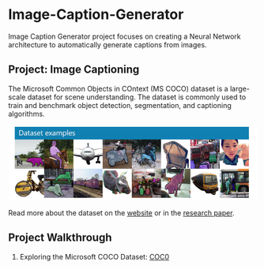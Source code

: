# Image-Caption-Generator
Image Caption Generator project focuses on creating a Neural Network architecture to automatically generate captions from images.

## Project: Image Captioning

The Microsoft Common Objects in COntext (MS COCO) dataset is a large-scale dataset for scene understanding. The dataset is commonly used to train and benchmark object detection, segmentation, and captioning algorithms.

![Sample Dog Output](images/coco-examples.jpg)

Read more about the dataset on the [website](http://cocodataset.org/#home) or in the [research paper](https://arxiv.org/pdf/1405.0312.pdf).

## Project Walkthrough 

1. Exploring the Microsoft COCO Dataset: [COC0](https://github.com/chaithanya21/Image-Caption-Generator/blob/master/Dataset.ipynb)
